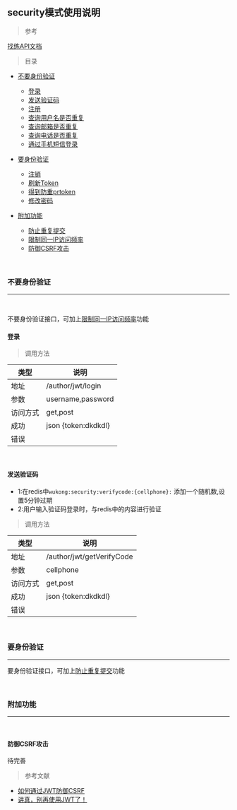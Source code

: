 ## security模式使用说明

>参考

[找练API文档](https://www.kancloud.cn/zldev/apidoc/70857)

>目录



* [不要身份验证](#不要身份验证)
    * [登录](#登录)
    * [发送验证码](#发送验证码)
    * [注册](#注册)
    * [查询用户名是否重复](#查询用户名是否重复)
    * [查询邮箱是否重复](#查询邮箱是否重复)
    * [查询电话是否重复](#查询电话是否重复)
    * [通过手机短信登录](#通过手机短信登录)


* [要身份验证](#要身份验证)
    * [注销](#注销)
    * [刷新Token](#刷新Token)
    * [得到防重prtoken](#得到防重prtoken)
    * [修改密码](#得到防重prtoken)

* [附加功能](#附加功能)
    * [防止重复提交](#防止重复提交)
    * [限制同一IP访问频率](#限制同一IP访问频率)
    * [防御CSRF攻击](#防御CSRF攻击)

    
<br>
    
### 不要身份验证
___

<br>

不要身份验证接口，可加上[限制同一IP访问频率](#限制同一IP访问频率)功能

#### 登录

>调用方法

类型  | 说明|
--------- | --------|
地址 | /author/jwt/login |
参数  | username,password |
访问方式 | get,post |
成功  | json {token:dkdkdl} |
错误  |  |

<br>


#### 发送验证码

* 1:在redis中`wukong:security:verifycode:{cellphone}:` 添加一个随机数,设置5分钟过期
* 2:用户输入验证码登录时，与redis中的内容进行验证


>调用方法

类型  | 说明|
--------- | --------|
地址 | /author/jwt/getVerifyCode |
参数  | cellphone |
访问方式 | get,post |
成功  | json {token:dkdkdl} |
错误  |  |

<br>



### 要身份验证

___


要身份验证接口，可加上[防止重复提交](#防止重复提交)功能

<br>

### 附加功能

___

<br>

#### 防御CSRF攻击

待完善

>参考文献 <br>
* [如何通过JWT防御CSRF](https://segmentfault.com/a/1190000003716037)
* [讲真，别再使用JWT了！](https://www.jianshu.com/p/af8360b83a9f)
